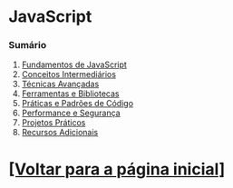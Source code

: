 # JavaScript

<!--
- `new Obj` x `new Obj()`
- `new` em funções. Exemplo: `new exampleFunction()`
- `constructor`
- A "real interação" do `constructor` e o JavaScript
- `interface`
- `delete` de valores cujo tipo de dado é primitivo em ESM
- Array
    + `isArray`
    + `forEach`
    + `slice`
- `Date`
    + `getMonth`
    + `getDate`
    + `getHours`
    + `getMinutes`
    + `getSeconds`
- `Array.prototype.slice.call()`
- `process`
- `process.env`
- `util`
    + `inspect`
- `redis`
    + `createClient`
    + `on`
    + `auth`
    + `config`
- `have` (provavelmente uma cadeia de asserção)
- `request.path`
- `join`
- `include`
- `reset`
- `arguments`
- `push`
- `inspect`
- `replace`
- Me explique cada detalhe do log abaixo:

```Bash
<ref *1> [AsyncFunction: getTemporaryCredentials] {
  default: [Circular *1],
  getDatabasePassword: [AsyncFunction: getDatabasePassword],
  esmkTreeId: 'file:///home/luis/APIs/zoe-game-api/services/sensitive_data_getters.mjs?esmk=1'
}
```

- O que significa o "`_`" no exemplo:
  + Qual é o nome deste símbolo?

```JavaScript
const _ = require("lodash");
```
-->

### Sumário

1. [Fundamentos de JavaScript](./1-fundamentos-javascript/fundamentos-javascript.md)
2. [Conceitos Intermediários](./2-conceitos-intermediarios/conceitos-intermediarios.md)
3. [Técnicas Avançadas](./3-tecnicas-avancadas/tecnicas-avancadas.md)
4. [Ferramentas e Bibliotecas](./4-ferramentas-bibliotecas/ferramentas-bibliotecas.md)
5. [Práticas e Padrões de Código](./5-praticas-padroes-codigo/praticas-padroes-codigo.md)
6. [Performance e Segurança](./6-performance-segurança/performance-segurança.md)
7. [Projetos Práticos](./7-projetos-praticos/projetos-praticos.md)
8. [Recursos Adicionais](./8-recursos-adicionais/recursos-adicionais.md)

# [[Voltar para a página inicial]](../README.md)